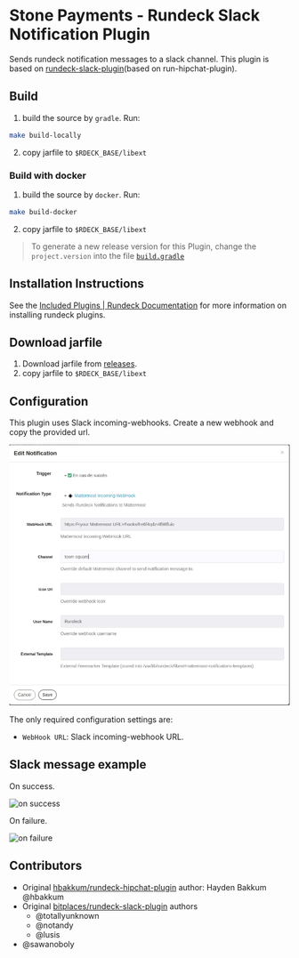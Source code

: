 # Stone Payments - Rundeck Slack Notification Plugin

Sends rundeck notification messages to a slack channel. This plugin is based on [rundeck-slack-plugin](https://github.com/bitplaces/rundeck-slack-plugin)(based on run-hipchat-plugin).

## Build

1. build the source by `gradle`. Run:

```bash
make build-locally
```

2. copy jarfile to `$RDECK_BASE/libext`

### Build with docker

1. build the source by `docker`. Run:

```bash
make build-docker
```

2. copy jarfile to `$RDECK_BASE/libext`

> To generate a new release version for this Plugin, change the `project.version` into the file [`build.gradle`](./build.gradle)

## Installation Instructions

See the [Included Plugins | Rundeck Documentation](http://rundeck.org/docs/plugins-user-guide/installing.html#included-plugins "Included Plugins") for more information on installing rundeck plugins.

## Download jarfile

1. Download jarfile from [releases](https://github.com/rundeck-plugins/slack-incoming-webhook-plugin/releases).
2. copy jarfile to `$RDECK_BASE/libext`

## Configuration

This plugin uses Slack incoming-webhooks. Create a new webhook and copy the provided url.

![configuration](config.png)

The only required configuration settings are:

- `WebHook URL`: Slack incoming-webhook URL.

## Slack message example

On success.

![on success](on_success.png)

On failure.

![on failure](on_failure.png)

## Contributors

- Original [hbakkum/rundeck-hipchat-plugin](https://github.com/hbakkum/rundeck-hipchat-plugin) author: Hayden Bakkum @hbakkum
- Original [bitplaces/rundeck-slack-plugin](https://github.com/bitplaces/rundeck-slack-plugin) authors
    - @totallyunknown
    - @notandy
    - @lusis
- @sawanoboly
